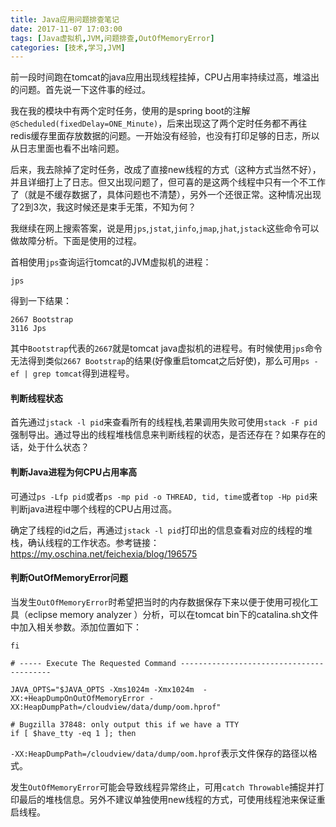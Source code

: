 ```yaml
---
title: Java应用问题排查笔记
date: 2017-11-07 17:03:00
tags: [Java虚拟机,JVM,问题排查,OutOfMemoryError]
categories: [技术,学习,JVM]
---
```


前一段时间跑在tomcat的java应用出现线程挂掉，CPU占用率持续过高，堆溢出的问题。首先说一下这件事的经过。

我在我的模块中有两个定时任务，使用的是spring boot的注解`@Scheduled(fixedDelay=ONE_Minute)`，后来出现这了两个定时任务都不再往redis缓存里面存放数据的问题。一开始没有经验，也没有打印足够的日志，所以从日志里面也看不出啥问题。

后来，我去除掉了定时任务，改成了直接new线程的方式（这种方式当然不好），并且详细打上了日志。但又出现问题了，但可喜的是这两个线程中只有一个不工作了（就是不缓存数据了，具体问题也不清楚），另外一个还很正常。这种情况出现了2到3次，我这时候还是束手无策，不知为何？

<!--more-->

我继续在网上搜索答案，说是用`jps`,`jstat`,`jinfo`,`jmap`,`jhat`,`jstack`这些命令可以做故障分析。下面是使用的过程。

首相使用`jps`查询运行tomcat的JVM虚拟机的进程：

```
jps
```

得到一下结果：

```
2667 Bootstrap
3116 Jps
```

其中`Bootstrap`代表的`2667`就是tomcat java虚拟机的进程号。有时候使用`jps`命令无法得到类似`2667 Bootstrap`的结果(好像重启tomcat之后好使)，那么可用`ps -ef | grep tomcat`得到进程号。

#### 判断线程状态

首先通过`jstack -l pid`来查看所有的线程栈,若果调用失败可使用`stack -F pid`强制导出。通过导出的线程堆栈信息来判断线程的状态，是否还存在？如果存在的话，处于什么状态？

#### 判断Java进程为何CPU占用率高

可通过`ps -Lfp pid`或者`ps -mp pid -o THREAD, tid, time`或者`top -Hp pid`来判断java进程中哪个线程的CPU占用过高。

确定了线程的id之后，再通过`jstack -l pid`打印出的信息查看对应的线程的堆栈，确认线程的工作状态。参考链接：<https://my.oschina.net/feichexia/blog/196575>

#### 判断OutOfMemoryError问题

当发生`OutOfMemoryError`时希望把当时的内存数据保存下来以便于使用可视化工具（eclipse memory analyzer ）分析，可以在tomcat bin下的catalina.sh文件中加入相关参数。添加位置如下：

```
fi

# ----- Execute The Requested Command -----------------------------------------

JAVA_OPTS="$JAVA_OPTS -Xms1024m -Xmx1024m  -XX:+HeapDumpOnOutOfMemoryError -XX:HeapDumpPath=/cloudview/data/dump/oom.hprof"

# Bugzilla 37848: only output this if we have a TTY
if [ $have_tty -eq 1 ]; then
```

`-XX:HeapDumpPath=/cloudview/data/dump/oom.hprof`表示文件保存的路径以格式。

发生`OutOfMemoryError`可能会导致线程异常终止，可用`catch Throwable`捕捉并打印最后的堆栈信息。另外不建议单独使用new线程的方式，可使用线程池来保证重启线程。